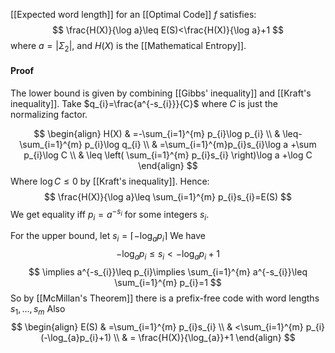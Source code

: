 [[Expected word length]] for an [[Optimal Code]] $f$ satisfies:
$$
\frac{H(X)}{\log a}\leq E(S)<\frac{H(X)}{\log a}+1
$$
where $a=\lvert \Sigma_{2} \rvert$, and $H(X)$ is the  [[Mathematical Entropy]].

#### Proof
The lower bound is given by combining [[Gibbs' inequality]] and [[Kraft's inequality]].
Take $q_{i}=\frac{a^{-s_{i}}}{C}$ where $C$ is just the normalizing factor.

$$
\begin{align}
H(X) & =-\sum_{i=1}^{m} p_{i}\log p_{i} \\
 & \leq-\sum_{i=1}^{m} p_{i}\log q_{i} \\
 & =\sum_{i=1}^{m}p_{i}s_{i}\log a +\sum p_{i}\log C \\
 & \leq \left( \sum_{i=1}^{m} p_{i}s_{i} \right)\log a +\log C
\end{align}
$$
Where $\log C\leq 0$ by [[Kraft's inequality]].
Hence:
$$
\frac{H(X)}{\log a}\leq \sum_{i=1}^{m} p_{i}s_{i}=E(S)
$$
We get equality iff $p_{i}=a^{-s_{i}}$ for some integers $s_{i}$.

For the upper bound, let $s_{i}=\lceil -\log_{a}p_{i} \rceil$
We have 
$$
-\log_{a}p_{i}\leq s_{i}<-\log_{a}p_{i}+1
$$
$$
\implies a^{-s_{i}}\leq p_{i}\implies \sum_{i=1}^{m} a^{-s_{i}}\leq \sum_{i=1}^{m} p_{i}=1
$$
So by [[McMillan's Theorem]] there is a prefix-free code with word lengths $s_{1},\dots,s_{m}$
Also
$$
\begin{align}
E(S) & =\sum_{i=1}^{m} p_{i}s_{i} \\
 & <\sum_{i=1}^{m} p_{i}(-\log_{a}p_{i}+1) \\
 & = \frac{H(X)}{\log_{a}}+1
\end{align}
$$
